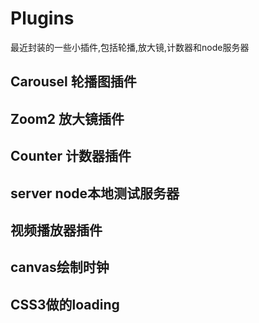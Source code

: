 # Plugins
最近封装的一些小插件,包括轮播,放大镜,计数器和node服务器
## Carousel 轮播图插件
## Zoom2 放大镜插件  
## Counter 计数器插件
## server node本地测试服务器
## 视频播放器插件
## canvas绘制时钟
## CSS3做的loading
